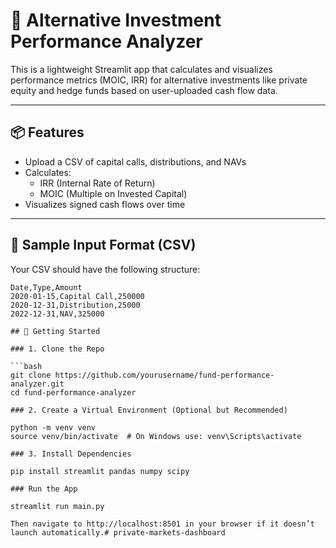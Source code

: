 # 🧮 Alternative Investment Performance Analyzer

This is a lightweight Streamlit app that calculates and visualizes performance metrics (MOIC, IRR) for alternative investments like private equity and hedge funds based on user-uploaded cash flow data.

---

## 📦 Features

- Upload a CSV of capital calls, distributions, and NAVs
- Calculates:
  - IRR (Internal Rate of Return)
  - MOIC (Multiple on Invested Capital)
- Visualizes signed cash flows over time

---

## 📁 Sample Input Format (CSV)

Your CSV should have the following structure:

```csv
Date,Type,Amount
2020-01-15,Capital Call,250000
2020-12-31,Distribution,25000
2022-12-31,NAV,325000

## 🚀 Getting Started

### 1. Clone the Repo

```bash
git clone https://github.com/yourusername/fund-performance-analyzer.git
cd fund-performance-analyzer

### 2. Create a Virtual Environment (Optional but Recommended)

python -m venv venv
source venv/bin/activate  # On Windows use: venv\Scripts\activate

### 3. Install Dependencies

pip install streamlit pandas numpy scipy

### Run the App

streamlit run main.py

Then navigate to http://localhost:8501 in your browser if it doesn’t launch automatically.#   p r i v a t e - m a r k e t s - d a s h b o a r d  
 